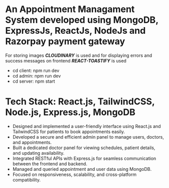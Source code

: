 # An Appointment Managament System developed using MongoDB, ExpressJs, ReactJs, NodeJs and Razorpay payment gateway

For storing images **_CLOUDINARY_** is used and for displaying errors and success messages on frontend **_REACT-TOASTIFY_** is used

- cd client: npm run dev
- cd admin: npm run dev
- cd server: npm start

# Tech Stack: React.js, TailwindCSS, Node.js, Express.js, MongoDB
- Designed and implemented a user-friendly interface using React.js and TailwindCSS for patients to book appointments easily.
- Developed a secure and efficient admin panel to manage users, doctors, and appointments.
- Built a dedicated doctor panel for viewing schedules, patient details, and updating availability.
- Integrated RESTful APIs with Express.js for seamless communication between the frontend and backend.
- Managed and queried appointment and user data using MongoDB.
- Focused on responsiveness, scalability, and cross-platform compatibility.
